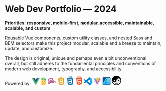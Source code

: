# Web Dev Portfolio — 2024

**Priorities: responsive, mobile-first, modular, accessible, maintainable, scalable, and custom**

Reusable Vue components, custom utility classes, and nested Sass and BEM selectors make this project modular, scalable and a breeze to maintain, update, and customize.

The design is original, unique and perhaps even a bit unconventional overall, but still adheres to the fundamental principles and conventions of modern web development, typography, and accessibility. 

Powered by: 
<img src="src/assets/img/logos/vectors/vue-logo.svg" width="25px" />
<img src="src/assets/img/logos/rasters/pinia.png" width="17px" />
<img src="src/assets/img/logos/rasters/sass.png" width="27px" />
<img src="src/assets/img/logos/rasters/js2.png" width="25px" />
<img src="src/assets/img/logos/rasters/css2.png" width="25px" />
<img src="src/assets/img/logos/rasters/html2.png" width="25px" />
<img src="src/assets/img/logos/rasters/vscode.png" width="25px" />
<img src="src/assets/img/logos/rasters/vite.png" width="27px" />
<img src="src/assets/img/logos/rasters/affinity-designer.png" width="25px" />
<img src="src/assets/img/logos/rasters/yySmiley.png" width="30px" />


